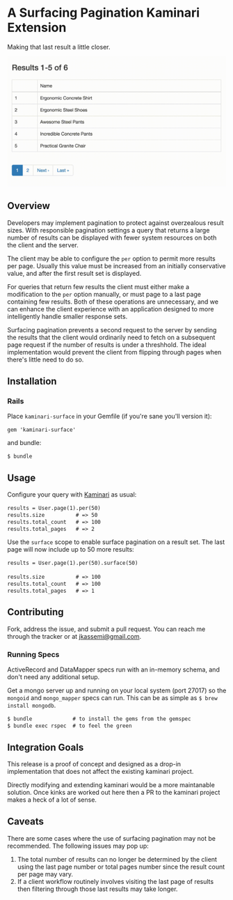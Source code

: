 # A Surfacing Pagination Kaminari Extension

Making that last result a little closer.

![screencap](https://raw.githubusercontent.com/jkassemi/kaminari-surface/master/capture.gif)

## Overview

Developers may implement pagination to protect against overzealous result sizes.
With responsible pagination settings a query that returns a large number of
results can be displayed with fewer system resources on both the client and
the server.

The client may be able to configure the `per` option to permit more results per
page. Usually this value must be increased from an initially conservative
value, and after the first result set is displayed.

For queries that return few results the client must either make a modification
to the `per` option manually, or must page to a last page containing few
results. Both of these operations are unnecessary, and we can enhance the
client experience with an application designed to more intelligently handle
smaller response sets.

Surfacing pagination prevents a second request to the server by sending the
results that the client would ordinarily need to fetch on a subsequent page
request if the number of results is under a threshhold. The ideal implementation
would prevent the client from flipping through pages when there's little need to
do so.

## Installation

### Rails

Place `kaminari-surface` in your Gemfile (if you're sane you'll version it):

    gem 'kaminari-surface'

and bundle:

    $ bundle

## Usage

Configure your query with [Kaminari](https://github.com/amatsuda/kaminari) as
usual:

    results = User.page(1).per(50)
    results.size          # => 50
    results.total_count   # => 100
    results.total_pages   # => 2

Use the `surface` scope to enable surface pagination on a result set. The last
page will now include up to 50 more results:

    results = User.page(1).per(50).surface(50)

    results.size          # => 100
    results.total_count   # => 100
    results.total_pages   # => 1

## Contributing

Fork, address the issue, and submit a pull request. You can reach me through the
tracker or at jkassemi@gmail.com.

### Running Specs

ActiveRecord and DataMapper specs run with an in-memory schema, and don't need
any additional setup.

Get a mongo server up and running on your local system (port 27017) so the
`mongoid` and `mongo_mapper` specs can run. This can be as simple as `$ brew
install mongodb`.

    $ bundle             # to install the gems from the gemspec
    $ bundle exec rspec  # to feel the green

## Integration Goals

This release is a proof of concept and designed as a drop-in implementation
that does not affect the existing kaminari project.

Directly modifying and extending kaminari would be a more maintanable solution.
Once kinks are worked out here then a PR to the kaminari project makes a heck of
a lot of sense.

## Caveats

There are some cases where the use of surfacing pagination may not be
recommended. The following issues may pop up:

1. The total number of results can no longer be determined by the client
   using the last page number or total pages number since the result count per
   page may vary.
1. If a client workflow routinely involves visiting the last page of results
   then filtering through those last results may take longer.
